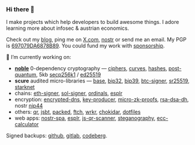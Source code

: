 ### Hi there 👋

I make projects which help developers to build awesome things. I adore learning more about infosec & austrian economics.

Check out my [blog](https://paulmillr.com), ping me on [X.com](https://x.com/paulmillr), [nostr](https://paulmillr.com/apps/nostr/#/user/npub10jcnehsxwrjepupvh602pl83up0dh3wv3fqfwv062smygqvpeuwsk03kag) or send me an email. My PGP is [697079DA6878B89](https://paulmillr.com/pgp_proof.txt). You could fund my work with [sponsorship](https://github.com/sponsors/paulmillr/).

🔭 I’m currently working on:

- [**noble**](https://paulmillr.com/noble/) 0-dependency cryptography — [ciphers](https://github.com/paulmillr/noble-ciphers), [curves](https://github.com/paulmillr/noble-curves), [hashes](https://github.com/paulmillr/noble-hashes), [post-quantum](https://github.com/paulmillr/noble-post-quantum),
  5kb [secp256k1](https://github.com/paulmillr/noble-secp256k1) /
  [ed25519](https://github.com/paulmillr/noble-ed25519)
- **scure** audited micro-libraries — [base](https://github.com/paulmillr/scure-base), [bip32](https://github.com/paulmillr/scure-bip32), [bip39](https://github.com/paulmillr/scure-bip39), [btc-signer](https://github.com/paulmillr/scure-btc-signer), [sr25519](https://github.com/paulmillr/scure-sr25519), [starknet](https://github.com/paulmillr/scure-starknet)
- chains: [eth-signer](https://github.com/paulmillr/micro-eth-signer), [sol-signer](https://github.com/paulmillr/micro-sol-signer), [ordinals](https://github.com/paulmillr/micro-ordinals), [esplr](https://github.com/paulmillr/esplr)
- encryption: [encrypted-dns](https://github.com/paulmillr/encrypted-dns), [key-producer](https://github.com/paulmillr/micro-key-producer), [micro-zk-proofs](https://github.com/paulmillr/micro-zk-proofs), [rsa-dsa-dh](https://github.com/paulmillr/micro-rsa-dsa-dh), nostr [nip44](https://github.com/paulmillr/nip44)
- others: [qr](https://github.com/paulmillr/qr), [jsbt](https://github.com/paulmillr/jsbt), [packed](https://github.com/paulmillr/micro-packed), [ftch](https://github.com/paulmillr/micro-ftch), [wrkr](https://github.com/paulmillr/micro-wrkr), [chokidar](https://github.com/paulmillr/chokidar), [dotfiles](https://github.com/paulmillr/dotfiles)
- web apps: [nostr-spa](https://paulmillr.com/apps/nostr), [esplr](https://paulmillr.com/apps/esplr), [js-qr-scanner](https://paulmillr.com/apps/qr/), [steganography](https://paulmillr.com/apps/steg/), [ecc-calculator](https://paulmillr.com/noble/#demo)


Signed backups: [github](https://github.com/paulmillr/backup), [gitlab](https://gitlab.com/paulmillr/backup), [codeberg](https://codeberg.org/paulmillr).

